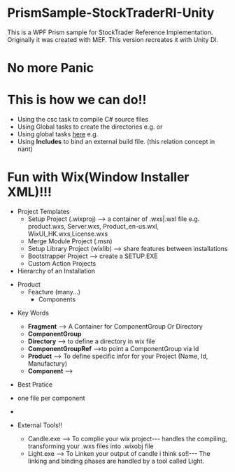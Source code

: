 
# PrismSample-StockTraderRI-Unity
This is a WPF Prism sample for StockTrader Reference Implementation. 
Originally it was created with MEF. This version recreates it with Unity DI.



# No more Panic
   <!--1.Represents function : in Nant is call a target-->
  <!--2. echo is a NAnt-defined task. The task name is the element name. Because this task appears before any target definition--->
  <!--3.This project has ??? targets, each with ??? task. -->
  <!-- 4. Task is e.g. echo -->

# This is how we can do!!
* Using the csc task to compile C# source files
* Using Global tasks to create the directories  e.g. <mkdir dir="source"/> or <echo message="your mesage"/>
* Using global tasks [here](http://nant.sourceforge.net/release/0.85/help/tasks/index.html) e.g. <include/>
* Using **Includes** to bind an external build file. (this relation concept in nant)

# Fun with Wix(Window Installer XML)!!!
* Project Templates
  * Setup Project (.wixproj) --> a container of .wxs|.wxl file e.g. product.wxs, Server.wxs, Product_en-us.wxl, WixUI_HK.wxs,License.wxs
  * Merge Module Project (.msn)
  * Setup Library Project (wixlib) --> share features between installations
  * Bootstrapper Project --> create a SETUP.EXE
  * Custom Action Projects
* Hierarchy of an Installation
- Product
   - Feacture (many...)
       - Components

* Key Words
  * **Fragment** --> A Container for ComponentGroup Or Directory
  * **ComponentGroup**
  * **Directory** --> to define a directory in wix file
  * **ComponentGroupRef** -->to point a ComponentGroup via Id
  * **Product** --> To define specific infor for your Project (Name, Id, Manufactury)
  * **Component** -->

* Best Pratice
 * one file per component
 * 
* External Tools!!
  * Candle.exe --> To complie your wix project--- handles the compiling, transforming your .wxs files into .wixobj file
  * Light.exe --> To Linken your output of candle i think so!!---  The linking and binding phases are handled by a tool called Light.




